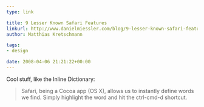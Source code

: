 ```yaml
---
type: link

title: 9 Lesser Known Safari Features
linkurl: http://www.danielmiessler.com/blog/9-lesser-known-safari-features-worth-switching-for
author: Matthias Kretschmann

tags:
- design

date: 2008-04-06 21:21:22+00:00
---
```


Cool stuff, like the Inline Dictionary:

> Safari, being a Cocoa app (OS X), allows us to instantly define words we find. Simply highlight the word and hit the ctrl-cmd-d shortcut.

